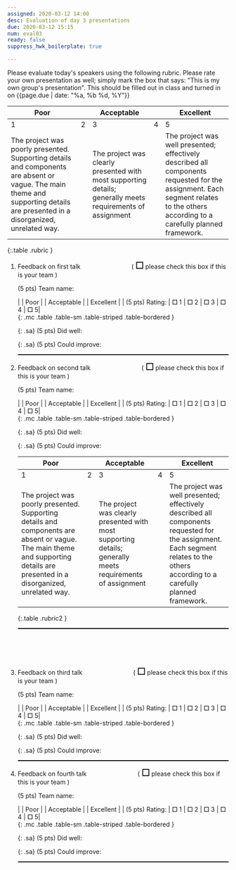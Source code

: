 ```yaml
---
assigned: 2020-03-12 14:00
desc: Evaluation of day 3 presentations
due: 2020-03-12 15:15
num: eval03
ready: false
suppress_hwk_boilerplate: true

---
```


<style>
li {margin-bottom: 0.25em; margin-top: 0.25em; border-bottom: 2px solid black }
.mc  b {font-size: 250%; }
.mc td { width: 6em; text-align: center; }
.mc td:first-of-type { border: 0px; width: 16em; text-align: left; }
.sa {margin-bottom: 3.5em; }
.rubric { border: 1px solid black; border-collapse: collapse;  }
.rubric td { border: 1px solid black; text-align: center;
  font-family: Arial Narrow, sans-serif;}


.rubric2 { border: 1px solid black; border-collapse: collapse;
         }

.rubric2 td { border: 1px solid black;
   font-family: Arial Narrow, sans-serif; 
   text-align: center; }

.rubric td:nth-child(odd) { width: 11em; }
.rubric td:nth-child(even) { width: 11em; }
.rubric2 td:nth-child(odd) { width: 11em; }
.rubric2 td:nth-child(even) { width: 1em; }
  
span.my-team  { padding-left: 8em; padding-right: 3em; border: 0px }
span.my-team b {font-size: 150%}
</style>

<div style="display:none;">https://ucsb-cs48.github.io/w19/hwk/eval03/</div>

Please evaluate today's speakers using the following rubric.  Please rate your own presentation as well; simply mark the box that says: "This is my own group's presentation".  This should be filled out in class and turned in on {{page.due | date: "%a, %b %d, %Y"}}

| Poor | | Acceptable | | Excellent |
|-|-|-|-|-|
| 1 | 2 | 3 | 4 | 5 |
|  The project was poorly presented. Supporting details and components are absent or vague. The main theme and supporting details are presented in a disorganized, unrelated way. |   | The project was clearly presented with most supporting details; generally meets requirements of assignment  |   |  The project was well presented; effectively described all components requested for the assignment. Each segment relates to the others according to a carefully planned framework. |
{:.table .rubric  }





<ol>


<li style="margin-bottom:1em;" markdown="1"> Feedback on first talk <span class="my-team">( <b>☐</b> please check this box if this is your team )</span>

(5 pts) Team name: 

|      | Poor | | Acceptable | | Excellent |
| (5 pts) Rating: | <b>☐</b> 1 |   <b>☐</b> 2 |   <b>☐</b> 3  |   <b>☐</b> 4 |   <b>☐</b>  5|  
{: .mc .table .table-sm .table-striped .table-bordered }

{: .sa}
(5 pts) Did well: 

{: .sa}
(5 pts) Could improve: 


</li>


<li style="margin-bottom:1em;" markdown="1"> Feedback on second talk <span class="my-team">( <b>☐</b> please check this box if this is your team )</span>

(5 pts) Team name: 

|      | Poor | | Acceptable | | Excellent |
| (5 pts) Rating: | <b>☐</b> 1 |   <b>☐</b> 2 |   <b>☐</b> 3  |   <b>☐</b> 4 |   <b>☐</b>  5|  
{: .mc .table .table-sm .table-striped .table-bordered }

{: .sa}
(5 pts) Did well: 

{: .sa}
(5 pts) Could improve: 

<div class="pagebreak">
</div>


| Poor | | Acceptable | | Excellent |
|-|-|-|-|-|
| 1 | 2 | 3 | 4 | 5 |
|  The project was poorly presented. Supporting details and components are absent or vague. The main theme and supporting details are presented in a disorganized, unrelated way. |   | The project was clearly presented with most supporting details; generally meets requirements of assignment  |   |  The project was well presented; effectively described all components requested for the assignment. Each segment relates to the others according to a carefully planned framework. |
{:.table .rubric2  }


</li>

<li style="margin-bottom:1em; margin-top:6em;" markdown="1"> Feedback on third talk <span class="my-team">( <b>☐</b> please check this box if this is your team )</span>

(5 pts) Team name: 

|      | Poor | | Acceptable | | Excellent |
| (5 pts) Rating: | <b>☐</b> 1 |   <b>☐</b> 2 |   <b>☐</b> 3  |   <b>☐</b> 4 |   <b>☐</b>  5|  
{: .mc .table .table-sm .table-striped .table-bordered }

{: .sa}
(5 pts) Did well: 

{: .sa}
(5 pts) Could improve: 


</li>

<li style="margin-bottom:1em;" markdown="1"> Feedback on fourth talk <span class="my-team">( <b>☐</b> please check this box if this is your team )</span>

(5 pts) Team name: 

|      | Poor | | Acceptable | | Excellent |
| (5 pts) Rating: | <b>☐</b> 1 |   <b>☐</b> 2 |   <b>☐</b> 3  |   <b>☐</b> 4 |   <b>☐</b>  5|  
{: .mc .table .table-sm .table-striped .table-bordered }

{: .sa}
(5 pts) Did well: 

{: .sa}
(5 pts) Could improve: 


</li>





</ol>

